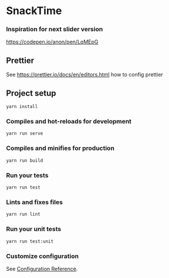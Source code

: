 # SnackTime

### Inspiration for next slider version
https://codepen.io/anon/pen/LqMEpG

## Prettier

See https://prettier.io/docs/en/editors.html how to config prettier

## Project setup

```
yarn install
```

### Compiles and hot-reloads for development

```
yarn run serve
```

### Compiles and minifies for production

```
yarn run build
```

### Run your tests

```
yarn run test
```

### Lints and fixes files

```
yarn run lint
```

### Run your unit tests

```
yarn run test:unit
```

### Customize configuration

See [Configuration Reference](https://cli.vuejs.org/config/).

